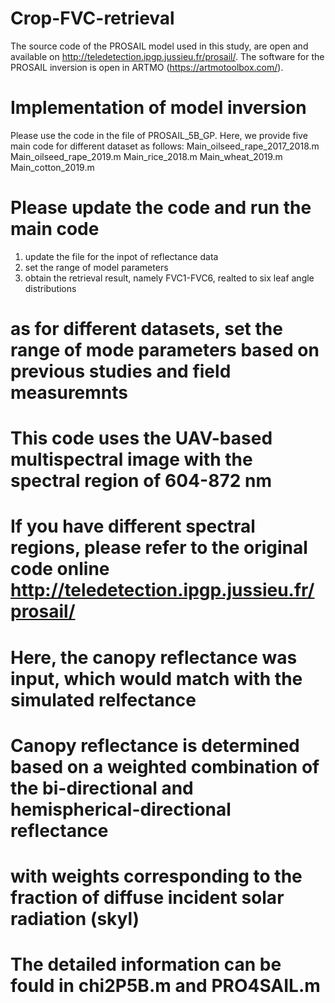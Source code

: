 # Crop-FVC-retrieval
The source code of the PROSAIL model used in this study, are open and available on http://teledetection.ipgp.jussieu.fr/prosail/. 
The software for the PROSAIL inversion is open in ARTMO (https://artmotoolbox.com/).


# Implementation of model inversion
Please use the code in the file of PROSAIL_5B_GP.
Here, we provide five main code for different dataset as follows:
Main_oilseed_rape_2017_2018.m
Main_oilseed_rape_2019.m
Main_rice_2018.m
Main_wheat_2019.m
Main_cotton_2019.m

# Please update the code and run the main code
1. update the file for the inpot of reflectance data
2. set the range of model parameters
3. obtain the retrieval result, namely FVC1-FVC6, realted to six leaf angle distributions
# as for different datasets, set the range of mode parameters based on previous studies and field measuremnts

# This code uses the UAV-based multispectral image with the spectral region of 604-872 nm
# If you have different spectral regions, please refer to the original code online http://teledetection.ipgp.jussieu.fr/prosail/

# Here, the canopy reflectance was input, which would match with the simulated relfectance
# Canopy reflectance is determined based on a weighted combination of the bi-directional and hemispherical-directional reflectance 
# with weights corresponding to the fraction of diffuse incident solar radiation (skyl)
# The detailed information can be fould in chi2P5B.m and PRO4SAIL.m
